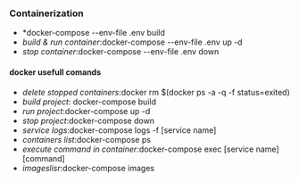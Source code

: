 ### Containerization
* *docker-compose --env-file .env build
* *build & run container*:docker-compose --env-file .env up -d
* *stop container*:docker-compose --env-file .env down
#### docker  usefull comands
* *delete stopped containers*:docker rm $(docker ps -a -q -f status=exited)
* *build project*: docker-compose build 
* *run project*:docker-compose up -d 
* *stop project*:docker-compose down
* *service logs*:docker-compose logs -f [service name] 
* *containers list*:docker-compose ps 
* *execute command in container*:docker-compose exec [service name] [command]
* *imageslisr*:docker-compose images 
